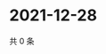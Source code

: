 # 2021-12-28

共 0 条

<!-- BEGIN WEIBO -->
<!-- 最后更新时间 Tue Dec 28 2021 03:07:38 GMT+0800 (China Standard Time) -->

<!-- END WEIBO -->
